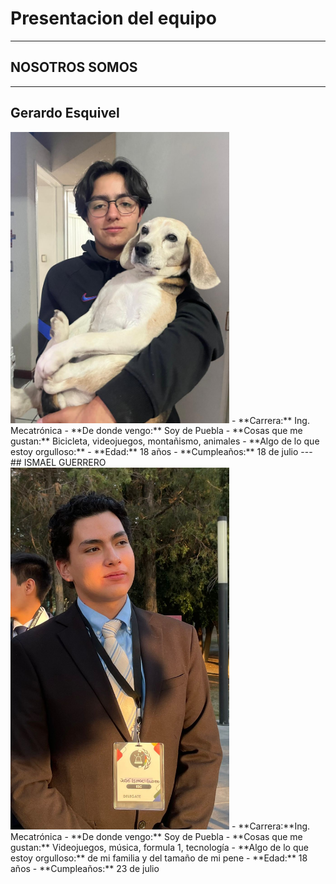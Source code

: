 # Presentacion del equipo
---
## NOSOTROS SOMOS
---
## Gerardo Esquivel 
<img src="imgs/gerardo.jpeg" alt="imagengerardo" width="350">
- **Carrera:** Ing. Mecatrónica
- **De donde vengo:** Soy de Puebla
- **Cosas que me gustan:** Bicicleta, videojuegos, montañismo, animales
- **Algo de lo que estoy orgulloso:**
- **Edad:** 18 años
- **Cumpleaños:** 18 de julio
---
## ISMAEL GUERRERO
<img src="imgs/joy.jpeg" alt="imagenjoy" width="350">
- **Carrera:**Ing. Mecatrónica
- **De donde vengo:** Soy de Puebla
- **Cosas que me gustan:** Videojuegos, música, formula 1, tecnología
- **Algo de lo que estoy orgulloso:** de mi familia y del tamaño de mi pene
- **Edad:** 18 años
- **Cumpleaños:** 23 de julio

